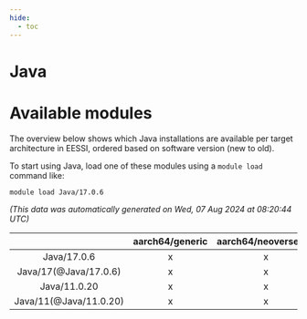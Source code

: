 ```yaml
---
hide:
  - toc
---
```


Java
====

# Available modules


The overview below shows which Java installations are available per target architecture in EESSI, ordered based on software version (new to old).

To start using Java, load one of these modules using a `module load` command like:

```shell
module load Java/17.0.6
```

*(This data was automatically generated on Wed, 07 Aug 2024 at 08:20:44 UTC)*  

| |aarch64/generic|aarch64/neoverse_n1|aarch64/neoverse_v1|x86_64/generic|x86_64/amd/zen2|x86_64/amd/zen3|x86_64/amd/zen4|x86_64/intel/haswell|x86_64/intel/skylake_avx512|
| :---: | :---: | :---: | :---: | :---: | :---: | :---: | :---: | :---: | :---: |
|Java/17.0.6|x|x|x|x|x|x|-|x|x|
|Java/17(@Java/17.0.6)|x|x|x|x|x|x|-|x|x|
|Java/11.0.20|x|x|x|x|x|x|x|x|x|
|Java/11(@Java/11.0.20)|x|x|x|x|x|x|x|x|x|

